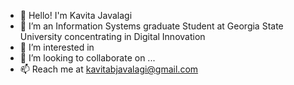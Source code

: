 - 👋 Hello! I'm Kavita Javalagi
- 🌱 I’m an Information Systems graduate Student at Georgia State University concentrating in Digital Innovation
- 👀 I’m interested in 
- 💞️ I’m looking to collaborate on ...
- 📫 Reach me at kavitabjavalagi@gmail.com

<!---
KavitaJavalagi/KavitaJavalagi is a ✨ special ✨ repository because its `README.md` (this file) appears on your GitHub profile.
You can click the Preview link to take a look at your changes.
--->
